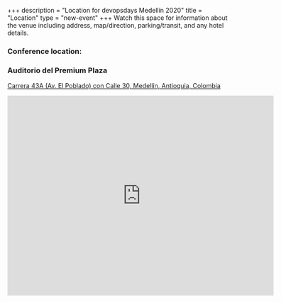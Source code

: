 +++
description = "Location for devopsdays Medellín 2020"
title = "Location"
type = "new-event"
+++
Watch this space for information about the venue including address, map/direction, parking/transit, and any hotel details.

<!-- Uncomment this only if you have set the coordinates for your location in the config yaml. Get Latitude and Longitude of a Point: http://itouchmap.com/latlong.html -->
<!-- {{< event_map >}} -->

### <b>Conference location:</b> 
### Auditorio del Premium Plaza<br>
[Carrera 43A (Av. El Poblado) con Calle 30, Medellín, Antioquia, Colombia](https://goo.gl/maps/yBhzihVg6Z1m9ZHq9)

<iframe src="https://www.google.com/maps/embed?pb=!1m18!1m12!1m3!1d3966.2578906723834!2d-75.57253405033795!3d6.229692628216926!2m3!1f0!2f0!3f0!3m2!1i1024!2i768!4f13.1!3m3!1m2!1s0x8e44284a4848199d%3A0xd97a19d5c3273e8a!2sPremium%20Plaza!5e0!3m2!1sen!2sus!4v1583123531056!5m2!1sen!2sus" width="600" height="450" frameborder="0" style="border:0;" allowfullscreen=""></iframe>